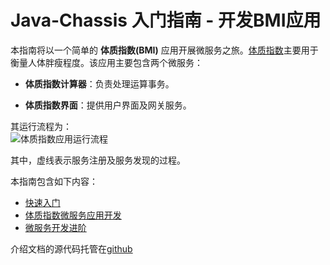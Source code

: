 # Java-Chassis 入门指南 - 开发BMI应用

本指南将以一个简单的 **体质指数(BMI)** 应用开展微服务之旅。[体质指数](https://baike.baidu.com/item/%E4%BD%93%E8%B4%A8%E6%8C%87%E6%95%B0)主要用于衡量人体胖瘦程度。该应用主要包含两个微服务：

* **体质指数计算器**：负责处理运算事务。

* **体质指数界面**：提供用户界面及网关服务。

其运行流程为：  
![体质指数应用运行流程](application-bmi/quick-start-sample-workflow.png)

其中，虚线表示服务注册及服务发现的过程。

本指南包含如下内容：

* [快速入门](application-bmi/quick-start.md)
* [体质指数微服务应用开发](application-bmi/quick-start-bmi.md)
* [微服务开发进阶](application-bmi/quick-start-advance.md)

介绍文档的源代码托管在[github](https://github.com/apache/servicecomb-samples/tree/master/bmi)
